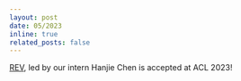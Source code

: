 ```yaml
---
layout: post
date: 05/2023
inline: true
related_posts: false
---
```


[REV](https://aclanthology.org/2023.acl-long.112.pdf), led by our intern Hanjie Chen is accepted at ACL 2023!